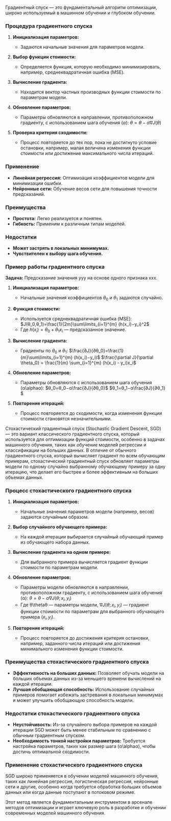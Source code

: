 Градиентный спуск — это фундаментальный алгоритм оптимизации, широко используемый в машинном обучении и глубоком обучении.
### Процедура градиентного спуска

1. **Инициализация параметров:**
    
    - Задаются начальные значения для параметров модели.
2. **Выбор функции стоимости:**
    
    - Определяется функция, которую необходимо минимизировать, например, среднеквадратичная ошибка (MSE).
3. **Вычисление градиента:**
    
    - Находится вектор частных производных функции стоимости по параметрам модели.
4. **Обновление параметров:**
    
    - Параметры обновляются в направлении, противоположном градиенту, с использованием шага обучения ($α$): 
		    $θ=θ−α∇J(θ)$
1. **Проверка критерия сходимости:**
    
    - Процесс повторяется до тех пор, пока не достигнуто условие остановки, например, малая величина изменения функции стоимости или достижение максимального числа итераций.

### Применение

- **Линейная регрессия:** Оптимизация коэффициентов модели для минимизации ошибки.
- **Нейронные сети:** Обучение весов сети для повышения точности предсказаний.

### Преимущества

- **Простота:** Легко реализуется и понятен.
- **Гибкость:** Применим к различным типам моделей.

### Недостатки

- **Может застрять в локальных минимумах.**
- **Чувствителен к выбору шага обучения.**
### Пример работы градиентного спуска

**Задача:** Предсказание значения yyy на основе одного признака xxx.

1. **Инициализация параметров:**
    
    - Начальные значения коэффициентов $θ_0$​ и $θ_1$ задаются случайно.
2. **Функция стоимости:**
    
    - Используется среднеквадратичная ошибка (MSE): $J(θ_0,θ_1)=\frac{1}{2m}\sum\limits_{i=1}^{m} (h(x_i)−y_i)^2$
    - Где $h(x_i)=θ_0+θ_1x_i$ — предсказанное значение.
3. **Вычисление градиента:**
    - Градиенты по $θ_0$ и $θ_1$​: 
		    $\frac{∂J}{∂θ_0}=\frac{1}{m}\sum\limits_{i=1}^{m} (h(x_i)−y_i)$
		    $\frac{\partial J}{\partial \theta_0} = \frac{1}{m} \sum_{i=1}^{m} (h(x_i) - y_i)x_i$
1. **Обновление параметров:**
    
    - Параметры обновляются с использованием шага обучения (α\alphaα): $θ_0=θ_0−α\frac{∂J}{∂θ_0}$
     $θ_1​=θ_1​−α\frac{​∂J}{∂θ_1}​$
1. **Повторение итераций:**
    
    - Процесс повторяется до сходимости, когда изменения функции стоимости становятся незначительными.

Стохастический градиентный спуск (Stochastic Gradient Descent, SGD) — это вариант классического градиентного спуска, который используется для оптимизации функций стоимости, особенно в задачах машинного обучения, таких как обучение моделей регрессии и классификации на больших данных. В отличие от обычного градиентного спуска, который вычисляет градиент по всем обучающим примерам, стохастический градиентный спуск обновляет параметры модели по одному случайно выбранному обучающему примеру за одну итерацию, что делает его быстрее и более эффективным на больших объемах данных.

### Процесс стохастического градиентного спуска

1. **Инициализация параметров:**
    
    - Начальные значения параметров модели (например, весов) задаются случайным образом.
2. **Выбор случайного обучающего примера:**
    
    - На каждой итерации выбирается случайный обучающий пример из обучающего набора данных.
3. **Вычисление градиента на одном примере:**
    
    - Для выбранного примера вычисляется градиент функции стоимости по параметрам модели.
4. **Обновление параметров:**
    
    - Параметры модели обновляются в направлении, противоположном градиенту, с использованием шага обучения (α): $θ=θ−α∇J(θ;x_i,y_i)$
    - Где θ\thetaθ — параметры модели, $∇J(θ;x_i,y_i)$ — градиент функции стоимости по параметрам для выбранного обучающего примера $(x_i,y_i)$.
5. **Повторение итераций:**
    
    - Процесс повторяется до достижения критерия остановки, например, заданного числа итераций или достижения минимального изменения функции стоимости.

### Преимущества стохастического градиентного спуска

- **Эффективность на больших данных:** Позволяет обучать модели на больших объемах данных из-за меньшего времени вычислений на каждой итерации.
- **Лучшая обобщающая способность:** Использование случайных примеров помогает избежать застревания в локальных минимумах и может улучшить обобщающую способность модели.

### Недостатки стохастического градиентного спуска

- **Неустойчивость:** Из-за случайного выбора примеров на каждой итерации SGD может быть менее стабильным по сравнению с обычным градиентным спуском.
- **Необходимость тонкой настройки параметров:** Требуется настройка параметров, таких как размер шага (α\alphaα), чтобы достичь оптимальной сходимости.

### Применение стохастического градиентного спуска

SGD широко применяется в обучении моделей машинного обучения, таких как линейная регрессия, логистическая регрессия, нейронные сети и другие, особенно когда требуется обработка больших объемов данных или когда данные поступают в потоковом режиме.

Этот метод является фундаментальным инструментом в арсенале методов оптимизации и играет ключевую роль в разработке и обучении современных моделей машинного обучения.